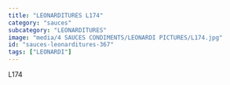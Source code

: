 ```yaml
---
title: "LEONARDITURES L174"
category: "sauces"
subcategory: "LEONARDITURES"
image: "media/4 SAUCES CONDIMENTS/LEONARDI PICTURES/L174.jpg"
id: "sauces-leonarditures-367"
tags: ["LEONARDI"]
---
```


L174
